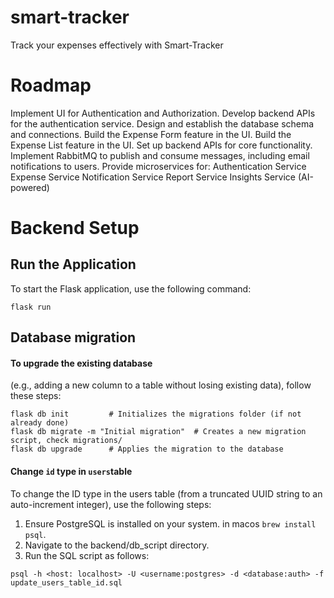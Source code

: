 # smart-tracker
Track your expenses effectively with Smart-Tracker

# Roadmap
Implement UI for Authentication and Authorization.
Develop backend APIs for the authentication service.
Design and establish the database schema and connections.
Build the Expense Form feature in the UI.
Build the Expense List feature in the UI.
Set up backend APIs for core functionality.
Implement RabbitMQ to publish and consume messages, including email notifications to users.
Provide microservices for:
Authentication Service
Expense Service
Notification Service
Report Service
Insights Service (AI-powered)


# Backend Setup
## Run the Application
To start the Flask application, use the following command:
```
flask run
```

## Database migration
#### To upgrade the existing database 
(e.g., adding a new column to a table without losing existing data), follow these steps:
```
flask db init         # Initializes the migrations folder (if not already done)
flask db migrate -m "Initial migration"  # Creates a new migration script, check migrations/
flask db upgrade      # Applies the migration to the database
```

#### Change `id` type in `users`table
To change the ID type in the users table (from a truncated UUID string to an auto-increment integer), use the following steps:
1. Ensure PostgreSQL is installed on your system. in macos `brew install psql`.
2. Navigate to the backend/db_script directory.
3. Run the SQL script as follows:
```
psql -h <host: localhost> -U <username:postgres> -d <database:auth> -f update_users_table_id.sql
```

